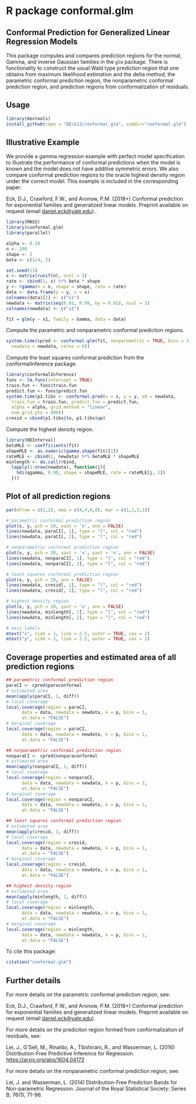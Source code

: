 # R package conformal.glm 

## Conformal Prediction for Generalized Linear Regression Models

This package computes and compares prediction regions for the normal, Gamma, 
and inverse Gaussian families in the `glm` package.  There is 
functionality to construct the usual Wald type prediction region that one 
obtains from maximum likelihood estimation and the delta method, the 
parametric conformal prediction region, the nonparametric conformal 
prediction region, and prediction regions from conformalization of residuals. 


## Usage 

```r
library(devtools)
install_github(repo = "DEck13/conformal.glm", subdir="conformal.glm")
```

## Illustrative Example 

We provide a gamma regression example with perfect model specification to 
illustrate the performance of conformal predictions when the model is known 
and the model does not have additive symmetric errors.  We also compare 
conformal prediction regions to the oracle highest density region under 
the correct model. This example is included in the corresponding paper:  

  Eck, D.J., Crawford, F.W., and Aronow, P.M. (2018+)
  Conformal prediction for exponential families and generalized linear models.
  Preprint available on request (email daniel.eck@yale.edu)..

```r
library(MASS)
library(conformal.glm)
library(parallel)

alpha <- 0.10
n <- 200
shape <- 2
beta <- c(1/4, 2)

set.seed(13)
x <- matrix(runif(n), ncol = 1)
rate <- cbind(1, x) %*% beta * shape
y <- rgamma(n = n, shape = shape, rate = rate)
data <- data.frame(y = y, x = x)
colnames(data)[2] <- c("x1")
newdata <- matrix(seq(0.01, 0.99, by = 0.01), ncol = 1)
colnames(newdata) <- c("x1")

fit = glm(y ~ x1, family = Gamma, data = data)
```


Compute the parametric and nonparametric conformal prediction regions.
```r
system.time(cpred <- conformal.glm(fit, nonparametric = TRUE, bins = 3, 
  newdata = newdata, cores = 6))
```


Compute the least squares conformal prediction from the conformalInference package.
```r
library(conformalInference)
funs <- lm.funs(intercept = TRUE)
train.fun <- funs$train.fun
predict.fun <- funs$predict.fun
system.time(p1.tibs <- conformal.pred(x = x, y = y, x0 = newdata, 
  train.fun = train.fun, predict.fun = predict.fun, 
  alpha = alpha, grid.method = "linear",
  num.grid.pts = 999))
cresid = cbind(p1.tibs$lo, p1.tibs$up)
```


Compute the highest density region.
```r
library(HDInterval)
betaMLE <- coefficients(fit)
shapeMLE <- as.numeric(gamma.shape(fit)[1])
rateMLE <- cbind(1, newdata) %*% betaMLE * shapeMLE
minlength <- do.call(rbind, 
  lapply(1:nrow(newdata), function(j){ 
    hdi(qgamma, 0.90, shape = shapeMLE, rate = rateMLE[j, 1])
  }))
```


## Plot of all prediction regions
```r
par(mfrow = c(2,2), oma = c(4,4,0,0), mar = c(1,1,1,1))

# parametric conformal prediction region
plot(x, y, pch = 20, xaxt = 'n', ann = FALSE)
lines(newdata, paraCI[, 1], type = "l", col = "red")
lines(newdata, paraCI[, 2], type = "l", col = "red")

# nonparametric conformal prediction region
plot(x, y, pch = 20, xaxt = 'n', yaxt = 'n', ann = FALSE)
lines(newdata, nonparaCI[, 1], type = "l", col = "red")
lines(newdata, nonparaCI[, 2], type = "l", col = "red")

# least squares conformal prediction region
plot(x, y, pch = 20, ann = FALSE)
lines(newdata, cresid[, 1], type = "l", col = "red")
lines(newdata, cresid[, 2], type = "l", col = "red")

# highest density region
plot(x, y, pch = 20, yaxt = 'n', ann = FALSE)
lines(newdata, minlength[, 1], type = "l", col = "red")
lines(newdata, minlength[, 2], type = "l", col = "red")

# axis labels
mtext("x", side = 1, line = 2.5, outer = TRUE, cex = 2)
mtext("y", side = 2, line = 2.5, outer = TRUE, cex = 2)
```



## Coverage properties and estimated area of all prediction regions
```r
## parametric conformal prediction region
paraCI <- cpred$paraconformal
# estimated area
mean(apply(paraCI, 1, diff))
# local coverage
local.coverage(region = paraCI, 
      data = data, newdata = newdata, k = p, bins = 3, 
      at.data = "FALSE")
# marginal coverage
local.coverage(region = paraCI, 
      data = data, newdata = newdata, k = p, bins = 1, 
      at.data = "FALSE")

## nonparametric conformal prediction region
nonparaCI <- cpred$nonparaconformal
# estimated area
mean(apply(nonparaCI, 1, diff))
# local coverage
local.coverage(region = nonparaCI, 
      data = data, newdata = newdata, k = p, bins = 3, 
      at.data = "FALSE")
# marginal coverage
local.coverage(region = nonparaCI, 
      data = data, newdata = newdata, k = p, bins = 1, 
      at.data = "FALSE")

## least squares conformal prediction region
# estimated area
mean(apply(cresid, 1, diff))
# local coverage
local.coverage(region = cresid, 
      data = data, newdata = newdata, k = p, bins = 3, 
      at.data = "FALSE")
# marginal coverage
local.coverage(region = cresid, 
      data = data, newdata = newdata, k = p, bins = 1, 
      at.data = "FALSE")

## highest density region
# estimated area
mean(apply(minlength, 1, diff))
# local coverage
local.coverage(region = minlength, 
      data = data, newdata = newdata, k = p, bins = 3, 
      at.data = "FALSE")
# marginal coverage
local.coverage(region = minlength, 
      data = data, newdata = newdata, k = p, bins = 1, 
      at.data = "FALSE")
```


To cite this package:
```r
citation("conformal.glm")
```


## Further details

For more details on the parametric conformal prediction region, see:

  Eck, D.J., Crawford, F.W., and Aronow, P.M. (2018+)
  Conformal prediction for exponential families and generalized linear models.
  Preprint available on request (email daniel.eck@yale.edu).

For more details on the prediciton region formed from conformalization of 
residuals, see:

  Lei, J., G'Sell, M., Rinaldo, A., Tibshirani, R., and Wasserman, L. (2016)
  Distribution-Free Predictive Inference for Regression. 
  https://arxiv.org/abs/1604.04173

For more details on the nonparametric conformal prediction region, see:

  Lei, J. and Wasserman, L. (2014)
  Distribution-Free Prediction Bands for Non-parametric Regression. 
  Journal of the Royal Statistical Society: Series B, 76(1), 71-96.

